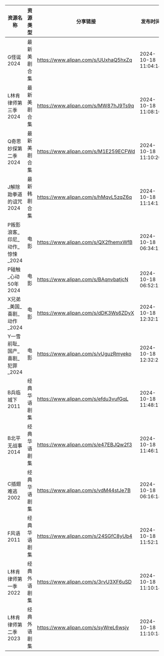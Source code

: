 | 资源名称                | 资源类型   | 分享链接                                 | 发布时间                |
| ------------------- | ------ | ------------------------------------ | ------------------- |
| G怪诞2024             | 最新美剧合集 | https://www.alipan.com/s/UUxhaQ5hxZq | 2024-10-18 11:04:14 |
| L林肯律师第三季2024        | 最新美剧合集 | https://www.alipan.com/s/MW87hJ9Ts9q | 2024-10-18 11:08:10 |
| Q奇思妙探第二季2024        | 最新美剧合集 | https://www.alipan.com/s/M1E259ECFWd | 2024-10-18 11:10:20 |
| J解除跆拳道的诅咒2024       | 最新韩剧合集 | https://www.alipan.com/s/hMqvL5zqZ6q | 2024-10-18 11:14:12 |
| P叛影浪客_印尼_动作_惊悚_2024 | 电影     | https://www.alipan.com/s/QX2fhemxWfB | 2024-10-18 06:34:12 |
| P碰触_心动50年2024       | 电影     | https://www.alipan.com/s/BAqnvbatjcN | 2024-10-18 06:52:12 |
| X兄弟_美国_喜剧_动作_2024   | 电影     | https://www.alipan.com/s/dDK3Ws6ZDyX | 2024-10-18 12:32:17 |
| Y一雪前耻_国产_喜剧_犯罪_2024 | 电影     | https://www.alipan.com/s/vUguzRmyeko | 2024-10-18 12:32:21 |
| B兵临城下2011           | 经典华语剧集 | https://www.alipan.com/s/efdu3vufGqL | 2024-10-18 11:48:17 |
| B北平无战事2014          | 经典华语剧集 | https://www.alipan.com/s/e47EBJQw2f3 | 2024-10-18 11:46:11 |
| C插翅难逃2002           | 经典华语剧集 | https://www.alipan.com/s/vdM44stJe7B | 2024-10-18 06:16:18 |
| F风语2011             | 经典华语剧集 | https://www.alipan.com/s/24SGfC8yUb4 | 2024-10-18 11:52:11 |
| L林肯律师第一季2022        | 经典外语剧集 | https://www.alipan.com/s/3rvU3XF6uSD | 2024-10-18 11:10:14 |
| L林肯律师第二季2023        | 经典外语剧集 | https://www.alipan.com/s/syWreL6wsjy | 2024-10-18 11:10:18 |
